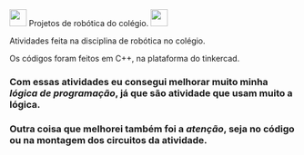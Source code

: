 <div>
  <img width = 30px src="https://cdn.jsdelivr.net/gh/devicons/devicon/icons/arduino/arduino-plain-wordmark.svg" />
  Projetos de robótica do colégio. 
  <img width = 30px src="https://cdn.jsdelivr.net/gh/devicons/devicon/icons/arduino/arduino-plain-wordmark.svg" />
</div>

Atividades feita na disciplina de robótica no colégio.

Os códigos foram feitos em C++, na plataforma do tinkercad.

### Com essas atividades eu consegui melhorar muito minha *lógica de programação*, já que são atividade que usam muito a lógica.

### Outra coisa que melhorei também foi a *atenção*, seja no código ou na montagem dos circuitos da atividade.
